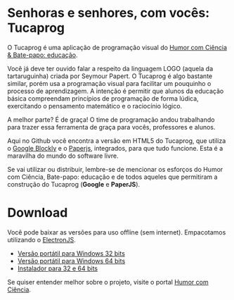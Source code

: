 <h1>Senhoras e senhores, com vocês: Tucaprog</h1>

<p> O Tucaprog é uma aplicação de programação visual do <a href="https://www.humorcomciencia.com/category/bate-papo/">Humor com Ciência & Bate-papo: educação</a>.</p>

<p>Você já deve ter ouvido falar a respeito da linguagem LOGO (aquela da tartaruguinha) criada por Seymour Papert. 
O Tucaprog é algo bastante similar, porém usa a programação visual para facilitar um pouquinho o processo de aprendizagem. A intenção é permitir que alunos da educação básica compreendam princípios de programação de forma lúdica, exercitando o pensamento matemático e o raciocínio lógico.</p>

<p>A melhor parte? É de graça! O time de programação andou trabalhando para trazer essa ferramenta de graça para vocês, professores e alunos.</p>

<p>Aqui no Github você encontra a versão em HTML5 do Tucaprog, que utiliza o <a href="https://developers.google.com/blockly/">Google Blockly</a> e o <a href="http://paperjs.org/">Paperjs</a>, integrados, para que tudo funcione. Esta é a maravilha do mundo do software livre.</p>
<p>Se vai utilizar ou distribuir, lembre-se de mencionar os esforços do Humor com Ciência, Bate-papo: educação e de todos aqueles que permitiram a construção do Tucaprog (<b>Google</b> e <b>PaperJS</b>).

<h1>Download</h1>
<p>Você pode baixar as versões para uso offline (sem internet). Empacotamos utilizando o <a href="https://electronjs.org/
  ">ElectronJS</a>.</p>


<ul>
<li><a href="https://humorcomciencia.com/apps/Tucaprog-4.0.5-x32-portable.exe">Versão portátil para Windows 32 bits</a></li>
<li><a href="https://humorcomciencia.com/apps/Tucaprog-4.0.5-x64-portable.exe">Versão portátil para Windows 64 bits</a></li>
<li><a href="https://humorcomciencia.com/apps/Tucaprog-Setup-4.0.5-x86x64">Instalador para 32 e 64 bits</a></li>
</ul>

<p>Se quiser entender melhor sobre o projeto, visite o portal <a href="https://www.humorcomciencia.com/blog/programacao-por-que-aprender/">Humor com Ciência</a>.</p>

